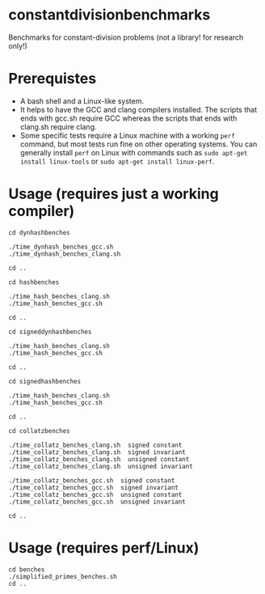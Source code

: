 # constantdivisionbenchmarks
Benchmarks for constant-division problems (not a library! for research only!)

# Prerequistes

- A bash shell and a Linux-like system.
- It helps to have the GCC and clang compilers installed. The scripts that ends with gcc.sh require GCC whereas the scripts that ends with clang.sh require clang.
- Some specific tests require a Linux machine with a working ``perf`` command, but most tests run fine on other operating systems. You can generally install `perf` on Linux with commands such as `sudo apt-get install linux-tools` or `sudo apt-get install linux-perf`. 



# Usage (requires just a working compiler)

```
cd dynhashbenches

./time_dynhash_benches_gcc.sh
./time_dynhash_benches_clang.sh

cd ..
```


```
cd hashbenches

./time_hash_benches_clang.sh
./time_hash_benches_gcc.sh

cd ..
```


```
cd signeddynhashbenches

./time_hash_benches_clang.sh
./time_hash_benches_gcc.sh

cd ..
```

```
cd signedhashbenches

./time_hash_benches_clang.sh
./time_hash_benches_gcc.sh

cd ..
```

```
cd collatzbenches

./time_collatz_benches_clang.sh  signed constant
./time_collatz_benches_clang.sh  signed invariant
./time_collatz_benches_clang.sh  unsigned constant
./time_collatz_benches_clang.sh  unsigned invariant

./time_collatz_benches_gcc.sh  signed constant
./time_collatz_benches_gcc.sh  signed invariant
./time_collatz_benches_gcc.sh  unsigned constant
./time_collatz_benches_gcc.sh  unsigned invariant

cd ..
```

# Usage (requires perf/Linux)

```
cd benches
./simplified_primes_benches.sh
cd ..
```
